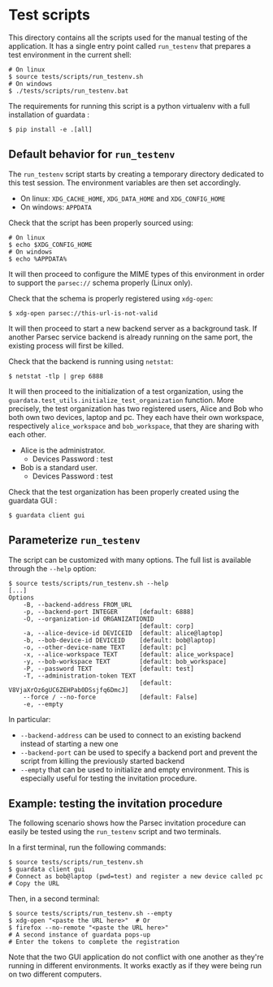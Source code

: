 Test scripts
============

This directory contains all the scripts used for the manual testing of the application.
It has a single entry point called `run_testenv` that prepares a test environment
in the current shell:

    # On linux
    $ source tests/scripts/run_testenv.sh
	# On windows
	$ ./tests/scripts/run_testenv.bat


The requirements for running this script is a python virtualenv with a full installation
of guardata :

    $ pip install -e .[all]


Default behavior for `run_testenv`
-------------------------------------------

The `run_testenv` script starts by creating a temporary directory dedicated
to this test session. The environment variables are then set accordingly.
- On linux: `XDG_CACHE_HOME`, `XDG_DATA_HOME` and `XDG_CONFIG_HOME`
- On windows: `APPDATA`

Check that the script has been properly sourced using:

    # On linux
	$ echo $XDG_CONFIG_HOME
	# On windows
	$ echo %APPDATA%

It will then proceed to configure the MIME types of this environment in order to
support the `parsec://` schema properly (Linux only).

Check that the schema is properly registered using `xdg-open`:

    $ xdg-open parsec://this-url-is-not-valid

It will then proceed to start a new backend server as a background task. If another
Parsec service backend is already running on the same port, the existing process will first
be killed.

Check that the backend is running using `netstat`:

	$ netstat -tlp | grep 6888

It will then proceed to the initialization of a test organization, using the
`guardata.test_utils.initialize_test_organization` function. More precisely, the
test organization has two registered users, Alice and Bob who both own two devices,
laptop and pc. They each have their own workspace, respectively `alice_workspace` and
`bob_workspace`, that they are sharing with each other.

* Alice is the administrator.
  * Devices Password : test
* Bob is a standard user.
  * Devices Password : test

Check that the test organization has been properly created using the guardata GUI :

    $ guardata client gui


Parameterize `run_testenv`
------------------------------------

The script can be customized with many options. The full list is available through
the `--help` option:

	$ source tests/scripts/run_testenv.sh --help
    [...]
	Options
		-B, --backend-address FROM_URL
		-p, --backend-port INTEGER      [default: 6888]
		-O, --organization-id ORGANIZATIONID
			                            [default: corp]
		-a, --alice-device-id DEVICEID  [default: alice@laptop]
		-b, --bob-device-id DEVICEID    [default: bob@laptop]
		-o, --other-device-name TEXT    [default: pc]
		-x, --alice-workspace TEXT      [default: alice_workspace]
		-y, --bob-workspace TEXT        [default: bob_workspace]
		-P, --password TEXT             [default: test]
		-T, --administration-token TEXT
                                        [default: V8VjaXrOz6gUC6ZEHPab0DSsjfq6DmcJ]
	    --force / --no-force            [default: False]
	    -e, --empty

In particular:
 - `--backend-address` can be used to connect to an existing backend instead of
   starting a new one
 - `--backend-port` can be used to specify a backend port and prevent the script from
   killing the previously started backend
 - `--empty` that can be used to initialize and empty environment. This is especially
   useful for testing the invitation procedure.


Example: testing the invitation procedure
-----------------------------------------

The following scenario shows how the Parsec invitation procedure can easily be tested
using the `run_testenv` script and two terminals.

In a first terminal, run the following commands:

	$ source tests/scripts/run_testenv.sh
	$ guardata client gui
    # Connect as bob@laptop (pwd=test) and register a new device called pc
    # Copy the URL


Then, in a second terminal:

	$ source tests/scripts/run_testenv.sh --empty
	$ xdg-open "<paste the URL here>"  # Or
	$ firefox --no-remote "<paste the URL here>"
    # A second instance of guardata pops-up
    # Enter the tokens to complete the registration

Note that the two GUI application do not conflict with one another as they're
running in different environments. It works exactly as if they were being run
on two different computers.

